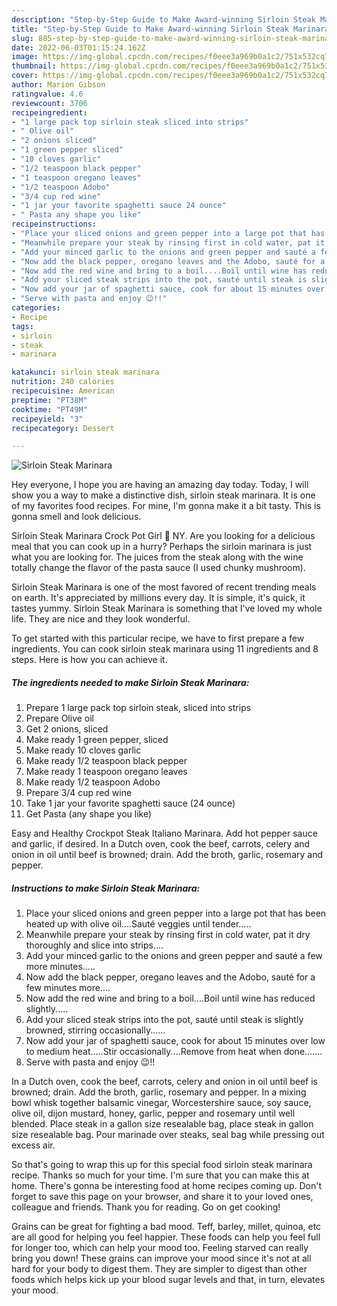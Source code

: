 ```yaml
---
description: "Step-by-Step Guide to Make Award-winning Sirloin Steak Marinara"
title: "Step-by-Step Guide to Make Award-winning Sirloin Steak Marinara"
slug: 885-step-by-step-guide-to-make-award-winning-sirloin-steak-marinara
date: 2022-06-03T01:15:24.162Z
image: https://img-global.cpcdn.com/recipes/f0eee3a969b0a1c2/751x532cq70/sirloin-steak-marinara-recipe-main-photo.jpg
thumbnail: https://img-global.cpcdn.com/recipes/f0eee3a969b0a1c2/751x532cq70/sirloin-steak-marinara-recipe-main-photo.jpg
cover: https://img-global.cpcdn.com/recipes/f0eee3a969b0a1c2/751x532cq70/sirloin-steak-marinara-recipe-main-photo.jpg
author: Marion Gibson
ratingvalue: 4.6
reviewcount: 3706
recipeingredient:
- "1 large pack top sirloin steak sliced into strips"
- " Olive oil"
- "2 onions sliced"
- "1 green pepper sliced"
- "10 cloves garlic"
- "1/2 teaspoon black pepper"
- "1 teaspoon oregano leaves"
- "1/2 teaspoon Adobo"
- "3/4 cup red wine"
- "1 jar your favorite spaghetti sauce 24 ounce"
- " Pasta any shape you like"
recipeinstructions:
- "Place your sliced onions and green pepper into a large pot that has been heated up with olive oil....Sauté veggies until tender....."
- "Meanwhile prepare your steak by rinsing first in cold water, pat it dry thoroughly and slice into strips...."
- "Add your minced garlic to the onions and green pepper and sauté a few more minutes....."
- "Now add the black pepper, oregano leaves and the Adobo, sauté for a few minutes more...."
- "Now add the red wine and bring to a boil....Boil until wine has reduced slightly....."
- "Add your sliced steak strips into the pot, sauté until steak is slightly browned, stirring occasionally......"
- "Now add your jar of spaghetti sauce, cook for about 15 minutes over low to medium heat.....Stir occasionally....Remove from heat when done......."
- "Serve with pasta and enjoy 😉!!"
categories:
- Recipe
tags:
- sirloin
- steak
- marinara

katakunci: sirloin steak marinara 
nutrition: 240 calories
recipecuisine: American
preptime: "PT38M"
cooktime: "PT49M"
recipeyield: "3"
recipecategory: Dessert

---
```



![Sirloin Steak Marinara](https://img-global.cpcdn.com/recipes/f0eee3a969b0a1c2/751x532cq70/sirloin-steak-marinara-recipe-main-photo.jpg)

Hey everyone, I hope you are having an amazing day today. Today, I will show you a way to make a distinctive dish, sirloin steak marinara. It is one of my favorites food recipes. For mine, I'm gonna make it a bit tasty. This is gonna smell and look delicious.

Sirloin Steak Marinara Crock Pot Girl 🤡 NY. Are you looking for a delicious meal that you can cook up in a hurry? Perhaps the sirloin marinara is just what you are looking for. The juices from the steak along with the wine totally change the flavor of the pasta sauce (I used chunky mushroom).

Sirloin Steak Marinara is one of the most favored of recent trending meals on earth. It's appreciated by millions every day. It is simple, it's quick, it tastes yummy. Sirloin Steak Marinara is something that I've loved my whole life. They are nice and they look wonderful.


To get started with this particular recipe, we have to first prepare a few ingredients. You can cook sirloin steak marinara using 11 ingredients and 8 steps. Here is how you can achieve it.

<!--inarticleads1-->

##### The ingredients needed to make Sirloin Steak Marinara:

1. Prepare 1 large pack top sirloin steak, sliced into strips
1. Prepare  Olive oil
1. Get 2 onions, sliced
1. Make ready 1 green pepper, sliced
1. Make ready 10 cloves garlic
1. Make ready 1/2 teaspoon black pepper
1. Make ready 1 teaspoon oregano leaves
1. Make ready 1/2 teaspoon Adobo
1. Prepare 3/4 cup red wine
1. Take 1 jar your favorite spaghetti sauce (24 ounce)
1. Get  Pasta (any shape you like)


Easy and Healthy Crockpot Steak Italiano Marinara. Add hot pepper sauce and garlic, if desired. In a Dutch oven, cook the beef, carrots, celery and onion in oil until beef is browned; drain. Add the broth, garlic, rosemary and pepper. 

<!--inarticleads2-->

##### Instructions to make Sirloin Steak Marinara:

1. Place your sliced onions and green pepper into a large pot that has been heated up with olive oil....Sauté veggies until tender.....
1. Meanwhile prepare your steak by rinsing first in cold water, pat it dry thoroughly and slice into strips....
1. Add your minced garlic to the onions and green pepper and sauté a few more minutes.....
1. Now add the black pepper, oregano leaves and the Adobo, sauté for a few minutes more....
1. Now add the red wine and bring to a boil....Boil until wine has reduced slightly.....
1. Add your sliced steak strips into the pot, sauté until steak is slightly browned, stirring occasionally......
1. Now add your jar of spaghetti sauce, cook for about 15 minutes over low to medium heat.....Stir occasionally....Remove from heat when done.......
1. Serve with pasta and enjoy 😉!!


In a Dutch oven, cook the beef, carrots, celery and onion in oil until beef is browned; drain. Add the broth, garlic, rosemary and pepper. In a mixing bowl whisk together balsamic vinegar, Worcestershire sauce, soy sauce, olive oil, dijon mustard, honey, garlic, pepper and rosemary until well blended. Place steak in a gallon size resealable bag, place steak in gallon size resealable bag. Pour marinade over steaks, seal bag while pressing out excess air. 

So that's going to wrap this up for this special food sirloin steak marinara recipe. Thanks so much for your time. I'm sure that you can make this at home. There's gonna be interesting food at home recipes coming up. Don't forget to save this page on your browser, and share it to your loved ones, colleague and friends. Thank you for reading. Go on get cooking!

Grains can be great for fighting a bad mood. Teff, barley, millet, quinoa, etc are all good for helping you feel happier. These foods can help you feel full for longer too, which can help your mood too. Feeling starved can really bring you down! These grains can improve your mood since it's not at all hard for your body to digest them. They are simpler to digest than other foods which helps kick up your blood sugar levels and that, in turn, elevates your mood.
